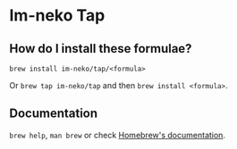 # Im-neko Tap

## How do I install these formulae?
`brew install im-neko/tap/<formula>`

Or `brew tap im-neko/tap` and then `brew install <formula>`.

## Documentation
`brew help`, `man brew` or check [Homebrew's documentation](https://docs.brew.sh).
